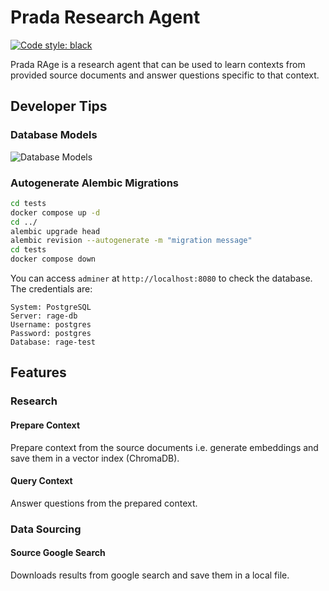 # Prada Research Agent
[![Code style: black](https://img.shields.io/badge/code%20style-black-000000.svg)](https://github.com/psf/black)

Prada RAge is a research agent that can be used to learn contexts from provided source documents and answer questions specific to that context.

## Developer Tips
### Database Models
![Database Models](docs/database-models.png)

### Autogenerate Alembic Migrations

```bash
cd tests
docker compose up -d
cd ../
alembic upgrade head
alembic revision --autogenerate -m "migration message"
cd tests
docker compose down
```

You can access `adminer` at `http://localhost:8080` to check the database. The credentials are:
```
System: PostgreSQL
Server: rage-db
Username: postgres
Password: postgres
Database: rage-test
```
## Features
### Research

#### Prepare Context
Prepare context from the source documents i.e. generate embeddings and save them in a vector index (ChromaDB).

#### Query Context
Answer questions from the prepared context.

### Data Sourcing
#### Source Google Search
Downloads results from google search and save them in a local file.
